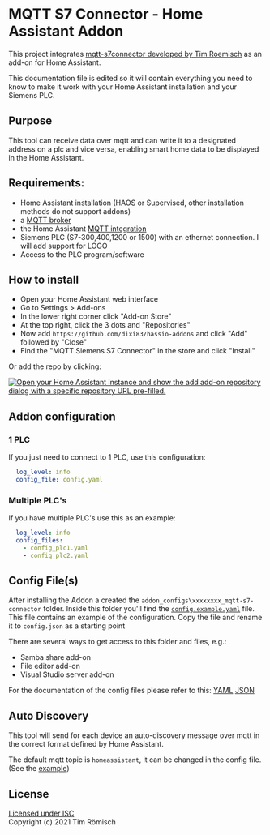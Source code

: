# MQTT S7 Connector - Home Assistant Addon

This project integrates [mqtt-s7connector developed by Tim Roemisch](https://github.com/timroemisch/mqtt-s7-connector) as an add-on for Home Assistant.

<!-- Because the folder structure is had to be completely changed, I was not able anymore to keep the original repo in sync. I will try to fix this with scripting later on. -->

This documentation file is edited so it will contain everything you need to know to make it work with your Home Assistant installation and your Siemens PLC.

## Purpose

This tool can receive data over mqtt and can write it to a designated address on a plc and vice versa, enabling smart home data to be displayed in the Home Assistant.

## Requirements:

- Home Assistant installation (HAOS or Supervised, other installation methods do not support addons)
- a [MQTT broker](https://github.com/home-assistant/addons/tree/master/mosquitto)
- the Home Assistant [MQTT integration](https://www.home-assistant.io/integrations/mqtt/)
- Siemens PLC (S7-300,400,1200 or 1500) with an ethernet connection. I will add support for LOGO
- Access to the PLC program/software

## How to install

- Open your Home Assistant web interface
- Go to Settings > Add-ons
- In the lower right corner click "Add-on Store"
- At the top right, click the 3 dots and "Repositories"
- Now add `https://github.com/dixi83/hassio-addons` and click "Add" followed by "Close"
- Find the "MQTT Siemens S7 Connector" in the store and click "Install"

Or add the repo by clicking:

[![Open your Home Assistant instance and show the add add-on repository dialog with a specific repository URL pre-filled.](https://my.home-assistant.io/badges/supervisor_add_addon_repository.svg)](https://my.home-assistant.io/redirect/supervisor_add_addon_repository/?repository_url=https%3A%2F%2Fgithub.com%2Fdixi83%2Fhassio-addons)

## Addon configuration
### 1 PLC
If you just need to connect to 1 PLC, use this configuration:
```yaml
  log_level: info
  config_file: config.yaml
```

### Multiple PLC's
If you have multiple PLC's use this as an example:
```yaml
  log_level: info
  config_files: 
    - config_plc1.yaml
    - config_plc2.yaml
```

## Config File(s)

After installing the Addon a created the `addon_configs\xxxxxxxx_mqtt-s7-connector` folder. Inside this folder you'll find the [`config.example.yaml`](./rootfs/usr/src/app/config.example.yaml) file. This file contains an example of the configuration. Copy the file and rename it to `config.json` as a starting point

There are several ways to get access to this folder and files, e.g.:

- Samba share add-on
- File editor add-on
- Visual Studio server add-on

For the documentation of the config files please refer to this: 
[YAML](CONFIG_YAML.md)
[JSON](CONFIG_JSON.md)

## Auto Discovery

This tool will send for each device an auto-discovery message over mqtt in the correct format defined by Home Assistant.

The default mqtt topic is `homeassistant`, it can be changed in the config file. (See the [example](config.example.json#L10))

## License

[Licensed under ISC](LICENSE)  
Copyright (c) 2021 Tim Römisch
